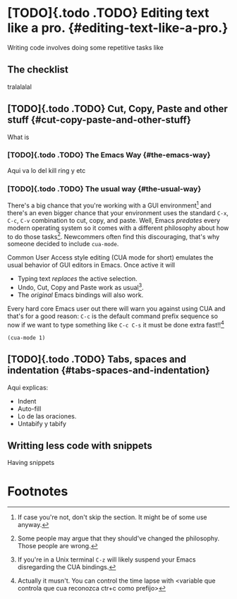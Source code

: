 [TODO]{.todo .TODO} Editing text like a pro. {#editing-text-like-a-pro.}
============================================

Writing code involves doing some repetitive tasks like

The checklist
-------------

tralalalal

[TODO]{.todo .TODO} Cut, Copy, Paste and other stuff {#cut-copy-paste-and-other-stuff}
----------------------------------------------------

What is

### [TODO]{.todo .TODO} The Emacs Way {#the-emacs-way}

Aqui va lo del kill ring y etc

### [TODO]{.todo .TODO} The usual way {#the-usual-way}

There\'s a big chance that you\'re working with a GUI environment[^1]
and there\'s an even bigger chance that your environment uses the
standard `C-x`, `C-c`, `C-v` combination to cut, copy, and paste. Well,
Emacs *predates* every modern operating system so it comes with a
different philosophy about how to do those tasks[^2]. Newcommers often
find this discouraging, that\'s why someone decided to include
`cua-mode`.

Common User Access style editing (CUA mode for short) emulates the usual
behavior of GUI editors in Emacs. Once active it will

-   Typing text *replaces* the active selection.
-   Undo, Cut, Copy and Paste work as usual[^3].
-   The *original* Emacs bindings will also work.

Every hard core Emacs user out there will warn you against using CUA and
that\'s for a good reason: `C-c` is the default command prefix sequence
so now if we want to type something like `C-c C-s` it must be done extra
fast!![^4]

``` {.commonlisp org-language="emacs-lisp"}
(cua-mode 1)
```

[TODO]{.todo .TODO} Tabs, spaces and indentation {#tabs-spaces-and-indentation}
------------------------------------------------

Aqui explicas:

-   Indent
-   Auto-fill
-   Lo de las oraciones.
-   Untabify y tabify

Writting less code with snippets
--------------------------------

Having snippets

Footnotes
=========

[^1]: If case you\'re not, don\'t skip the section. It might be of some
    use anyway.

[^2]: Some people may argue that they should\'ve changed the philosophy.
    Those people are wrong.

[^3]: If you\'re in a Unix terminal `C-z` will likely suspend your Emacs
    disregarding the CUA bindings.

[^4]: Actually it musn\'t. You can control the time lapse with
    \<variable que controla que cua reconozca ctr+c como prefijo\>
